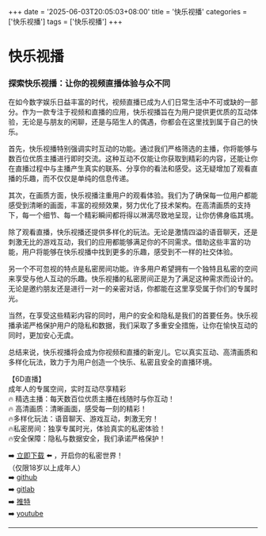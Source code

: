 +++
date = '2025-06-03T20:05:03+08:00'
title = '快乐视播'
categories = ['快乐视播']
tags = ['快乐视播']
+++

# 快乐视播

### 探索快乐视播：让你的视频直播体验与众不同

在如今数字娱乐日益丰富的时代，视频直播已成为人们日常生活中不可或缺的一部分。作为一款专注于视频和直播的应用，快乐视播旨在为用户提供更优质的互动体验，无论是与朋友的闲聊，还是与陌生人的偶遇，你都会在这里找到属于自己的快乐。

首先，快乐视播特别强调实时互动的功能。通过我们严格筛选的主播，你将能够与数百位优质主播进行即时交流。这种互动不仅能让你获取到精彩的内容，还能让你在直播过程中与主播产生真实的联系、分享你的看法和感受。这无疑增加了观看直播的乐趣，而不仅仅是单纯的信息传递。

其次，在画质方面，快乐视播注重用户的观看体验。我们为了确保每一位用户都能感受到清晰的画面，丰富的视频效果，努力优化了技术架构。在高清画质的支持下，每一个细节、每一个精彩瞬间都将得以淋漓尽致地呈现，让你仿佛身临其境。

除了观看直播，快乐视播还提供多样化的玩法。无论是激情四溢的语音聊天，还是刺激无比的游戏互动，我们的应用都能够满足你的不同需求。借助这些丰富的功能，用户将能够在快乐视播中找到更多的乐趣，感受到不一样的社交体验。

另一个不可忽视的特点是私密房间功能。许多用户希望拥有一个独特且私密的空间来享受与他人互动的乐趣。快乐视播的私密房间正是为了满足这种需求而设计的。无论是邀约朋友还是进行一对一的亲密对话，你都能在这里享受属于你们的专属时光。

当然，在享受这些精彩内容的同时，用户的安全和隐私是我们的首要任务。快乐视播承诺严格保护用户的隐私和数据，我们采取了多重安全措施，让你在愉快互动的同时，更加安心无虞。

总结来说，快乐视播将会成为你视频和直播的新宠儿。它以真实互动、高清画质和多样化玩法，致力于为用户创造一个快乐、私密且安全的直播环境。

【6D直播】  
成年人的专属空间，实时互动尽享精彩  
🔥 精选主播：每天数百位优质主播在线随时与你互动！  
🔥 高清画质：清晰画面，感受每一刻的精彩！  
🔥多样化玩法：语音聊天、游戏互动，刺激无穷！  
🔥私密房间：独享专属时光，体验真实的私密体验！  
🔥安全保障：隐私与数据安全，我们承诺严格保护！  

➡️ [立即下载](https://down123.s3.ap-east-1.amazonaws.com/down/down.html?channelCode=blog) ⬅️ ，开启你的私密世界！  
（仅限18岁以上成年人）  
➡️ [github](https://aldult-live.github.io/)  
➡️ [gitlab](https://seo-09598d.gitlab.io/)  
➡️ [推特](https://x.com/wegame33)  
➡️ [youtube](https://www.youtube.com/@6Dlive)  

---
